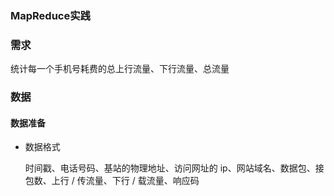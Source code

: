 ### MapReduce实践

### 需求

统计每一个手机号耗费的总上行流量、下行流量、总流量

### 数据
#### 数据准备

- 数据格式

    时间戳、电话号码、基站的物理地址、访问网址的 ip、网站域名、数据包、接包数、上行 / 传流量、下行 / 载流量、响应码